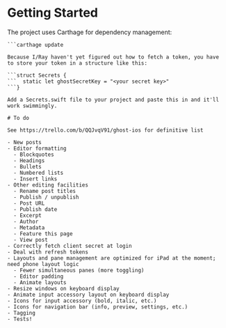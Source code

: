 # Getting Started

The project uses Carthage for dependency management:

```brew install carthage
```carthage update

Because I/Ray haven't yet figured out how to fetch a token, you have to store your token in a structure like this:

```struct Secrets {
```  static let ghostSecretKey = "<your secret key>"
```}

Add a Secrets.swift file to your project and paste this in and it'll work swimmingly.

# To do

See https://trello.com/b/QQJvqV91/ghost-ios for definitive list

- New posts
- Editor formatting
  - Blockquotes
  - Headings
  - Bullets
  - Numbered lists
  - Insert links
- Other editing facilities
  - Rename post titles
  - Publish / unpublish
  - Post URL
  - Publish date
  - Excerpt
  - Author
  - Metadata
  - Feature this page
  - View post
- Correctly fetch client secret at login
- Deal with refresh tokens
- Layouts and pane management are optimized for iPad at the moment; need phone layout logic
  - Fewer simultaneous panes (more toggling)
  - Editor padding
  - Animate layouts
- Resize windows on keyboard display
- Animate input accessory layout on keyboard display
- Icons for input accessory (bold, italic, etc.)
- Icons for navigation bar (info, preview, settings, etc.)
- Tagging
- Tests!
